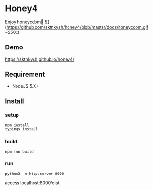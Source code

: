 Honey4
=====

Enjoy honeycobm:honeybee:
![](https://github.com/sktnkysh/honey4/blob/master/docs/honeycobm.gif =250x)

## Demo

https://sktnkysh.github.io/honey4/

## Requirement

- NodeJS 5.X+

## Install

### setup
```shell
npm install
typings install
```

### build
`npm run build`

### run
`python3 -m http.server 8000`

access localhost:8000/dist

